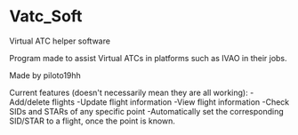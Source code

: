 # Vatc_Soft
Virtual ATC helper software

Program made to assist Virtual ATCs in platforms such as IVAO in their jobs.

Made by piloto19hh 



Current features (doesn't necessarily mean they are all working):
-Add/delete flights
-Update flight information
-View flight information
-Check SIDs and STARs of any specific point
-Automatically set the corresponding SID/STAR to a flight, once the point is known.
